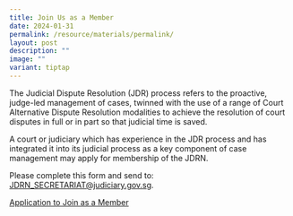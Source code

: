 ```yaml
---
title: Join Us as a Member
date: 2024-01-31
permalink: /resource/materials/permalink/
layout: post
description: ""
image: ""
variant: tiptap
---
```

<p>The Judicial Dispute Resolution (JDR) process refers to the proactive,
judge-led management of cases, twinned with the use of a range of Court
Alternative Dispute Resolution modalities to achieve the resolution of
court disputes in full or in part so that judicial time is saved.</p>
<p>A court or judiciary which has experience in the JDR process and has integrated
it into its judicial process as a key component of case management may
apply for membership of the JDRN.</p>
<p>Please complete this form and send to: <a href="mailto:JDRN_SECRETARIAT@judiciary.gov.sg" rel="noopener noreferrer nofollow" target="_blank">JDRN_SECRETARIAT@judiciary.gov.sg</a>.</p>
<p></p>
<p><a href="/files/appln form for jdrn membership_9apr23.pdf" rel="noopener noreferrer nofollow" target="_blank">Application to Join as a Member</a>
</p>